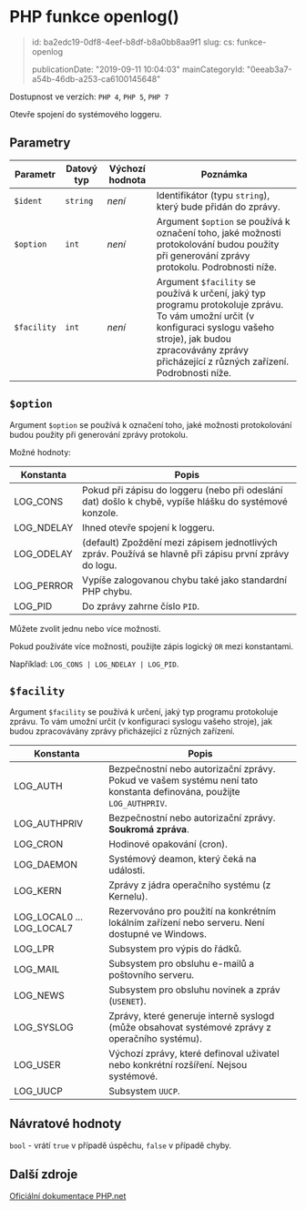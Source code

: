 PHP funkce openlog()
====================

> id: ba2edc19-0df8-4eef-b8df-b8a0bb8aa9f1
> slug:
> 	cs: funkce-openlog
>
> publicationDate: "2019-09-11 10:04:03"
> mainCategoryId: "0eeab3a7-a54b-46db-a253-ca6100145648"

Dostupnost ve verzích: `PHP 4`, `PHP 5`, `PHP 7`

Otevře spojení do systémového loggeru.

Parametry
---------

| Parametr | Datový typ | Výchozí hodnota | Poznámka |
|-----|-----|-----|-----|
| `$ident` | `string` | *není* | Identifikátor (typu `string`), který bude přidán do zprávy. |
| `$option` | `int` | *není* | Argument `$option` se používá k označení toho, jaké možnosti protokolování budou použity při generování zprávy protokolu. Podrobnosti níže. |
| `$facility` | `int` | *není* | Argument `$facility` se používá k určení, jaký typ programu protokoluje zprávu. To vám umožní určit (v konfiguraci syslogu vašeho stroje), jak budou zpracovávány zprávy přicházející z různých zařízení. Podrobnosti níže. |

`$option`
---------

Argument `$option` se používá k označení toho, jaké možnosti protokolování budou použity při generování zprávy protokolu.

Možné hodnoty:

| Konstanta   | Popis |
|-------------|-------|
| LOG_CONS    | Pokud při zápisu do loggeru (nebo při odeslání dat) došlo k chybě, vypíše hlášku do systémové konzole.
| LOG_NDELAY  | Ihned otevře spojení k loggeru.
| LOG_ODELAY  | (default) Zpoždění mezi zápisem jednotlivých zpráv. Používá se hlavně při zápisu první zprávy do logu.
| LOG_PERROR  | Vypíše zalogovanou chybu také jako standardní PHP chybu.
| LOG_PID     | Do zprávy zahrne číslo `PID`.

Můžete zvolit jednu nebo více možností.

Pokud používáte více možnosti, použijte zápis logický `OR` mezi konstantami.

Například: `LOG_CONS | LOG_NDELAY | LOG_PID`.

`$facility`
-----------

Argument `$facility` se používá k určení, jaký typ programu protokoluje zprávu. To vám umožní určit (v konfiguraci syslogu vašeho stroje), jak budou zpracovávány zprávy přicházející z různých zařízení.

| Konstanta    | Popis |
|--------------|-------|
| LOG_AUTH     | Bezpečnostní nebo autorizační zprávy. Pokud ve vašem systému není tato konstanta definována, použijte `LOG_AUTHPRIV`.
| LOG_AUTHPRIV | Bezpečnostní nebo autorizační zprávy. **Soukromá zpráva**.
| LOG_CRON     | Hodinové opakování (cron).
| LOG_DAEMON   | Systémový deamon, který čeká na události.
| LOG_KERN     | Zprávy z jádra operačního systému (z Kernelu).
| LOG_LOCAL0 ... LOG_LOCAL7 | Rezervováno pro použití na konkrétním lokálním zařízení nebo serveru. Není dostupné ve Windows.
| LOG_LPR      | Subsystem pro výpis do řádků.
| LOG_MAIL     | Subsystem pro obsluhu e-mailů a poštovního serveru.
| LOG_NEWS     | Subsystem pro obsluhu novinek a zpráv (`USENET`).
| LOG_SYSLOG   | Zprávy, které generuje interně syslogd (může obsahovat systémové zprávy z operačního systému).
| LOG_USER     | Výchozí zprávy, které definoval uživatel nebo konkrétní rozšíření. Nejsou systémové.
| LOG_UUCP     | Subsystem `UUCP`.

Návratové hodnoty
-----------------

`bool` - vrátí `true` v případě úspěchu, `false` v případě chyby.

Další zdroje
------------

[Oficiální dokumentace PHP.net](https://www.php.net/manual/en/function.openlog.php)
